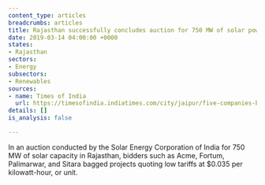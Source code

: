 ```yaml
---
content_type: articles
breadcrumbs: articles
title: Rajasthan successfully concludes auction for 750 MW of solar power
date: 2019-03-14 04:00:00 +0000
states:
- Rajasthan
sectors:
- Energy
subsectors:
- Renewables
sources:
- name: Times of India
  url: https://timesofindia.indiatimes.com/city/jaipur/five-companies-bag-750-mw-solar-projects-to-invest-rs-3000-crore-in-rajasthan/articleshow/68264799.cms
details: []
is_analysis: false

---
```

In an auction conducted by the Solar Energy Corporation of India for 750 MW of solar capacity in Rajasthan, bidders such as Acme, Fortum, Palimarwar, and Sitara bagged projects quoting low tariffs at $0.035 per kilowatt-hour, or unit.